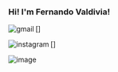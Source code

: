 ### Hi! I'm Fernando Valdivia!

<!--
**FernandoValdivia/FernandoValdivia** is a ✨ _special_ ✨ repository because its `README.md` (this file) appears on your GitHub profile.

Here are some ideas to get you started:

- 🔭 I’m currently working on ...
- 🌱 I’m currently learning ...
- 👯 I’m looking to collaborate on ...
- 🤔 I’m looking for help with ...
- 💬 Ask me about ...
- 📫 How to reach me: ...
- 😄 Pronouns: ...
- ⚡ Fun fact: ...
-->

[<img align="left" alt="gmail" src="https://img.shields.io/badge/Gmail-D14836?style=for-the-badge&logo=gmail&logoColor=white" href="" />]

[<img align="left" alt="instagram" src="https://img.shields.io/badge/Instagram-E4405F?style=for-the-badge&logo=instagram&logoColor=white" />]


![image](https://user-images.githubusercontent.com/56139106/120082724-22fda480-c08a-11eb-8668-6236e4c85eb1.png)
